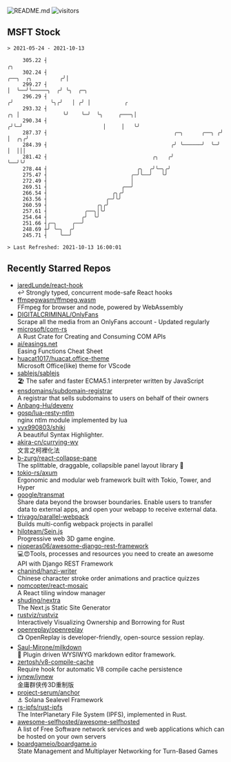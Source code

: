 ![README.md](https://github.com/Gerhut/Gerhut/workflows/README.md/badge.svg)
![visitors](https://visitors.vercel.app/Gerhut/Gerhut?token=8cf69d1f6813d272ef062726b6070c9be4ff72038cfe5a7ded7384a8da65d866)

## MSFT Stock

```
> 2021-05-24 - 2021-10-13

     305.22 ┤                                                                               ╭╮                   
     302.24 ┤                                                             ╭──╮  ╭╮         ╭╯│                   
     299.27 ┤                                                             │  ╰──╯╰─────╮  ╭╯ ╰╮  ╭─╮             
     296.29 ┤                                                            ╭╯            ╰╮╭╯   │ ╭╯ │           ╭ 
     293.32 ┤                                                         ╭╮ │              ╰╯    ╰─╯  ╰╮     ╭───╮│ 
     290.34 ┤                                                        ╭╯╰─╯                          │     │   ╰╯ 
     287.37 ┤                                         ╭─╮      ╭──╮ ╭╯                              │  ╭╮╭╯      
     284.39 ┤                                        ╭╯ ╰──────╯  ╰─╯                               │  │││       
     281.42 ┤                                  ╭╮   ╭╯                                              ╰──╯╰╯       
     278.44 ┤                             ╭╮  ╭╯╰─╮╭╯                                                            
     275.47 ┤                           ╭─╯╰──╯   ╰╯                                                             
     272.49 ┤                           │                                                                        
     269.51 ┤                        ╭──╯                                                                        
     266.54 ┤                     ╭╮╭╯                                                                           
     263.56 ┤                   ╭─╯╰╯                                                                            
     260.59 ┤                ╭╮╭╯                                                                                
     257.61 ┤            ╭──╮│╰╯                                                                                 
     254.64 ┤           ╭╯  ╰╯                                                                                   
     251.66 ┤╭─╮     ╭──╯                                                                                        
     248.69 ┼╯ ╰─╮  ╭╯                                                                                           
     245.71 ┤    ╰──╯                                                                                            

> Last Refreshed: 2021-10-13 16:00:01
```

## Recently Starred Repos

- [jaredLunde/react-hook](https://github.com/jaredLunde/react-hook)  
  ↩ Strongly typed, concurrent mode-safe React hooks
- [ffmpegwasm/ffmpeg.wasm](https://github.com/ffmpegwasm/ffmpeg.wasm)  
  FFmpeg for browser and node, powered by WebAssembly
- [DIGITALCRIMINAL/OnlyFans](https://github.com/DIGITALCRIMINAL/OnlyFans)  
  Scrape all the media from an OnlyFans account - Updated regularly
- [microsoft/com-rs](https://github.com/microsoft/com-rs)  
  A Rust Crate for Creating and Consuming COM APIs
- [ai/easings.net](https://github.com/ai/easings.net)  
  Easing Functions Cheat Sheet
- [huacat1017/huacat.office-theme](https://github.com/huacat1017/huacat.office-theme)  
  Microsoft Office(like) theme for VScode
- [sablejs/sablejs](https://github.com/sablejs/sablejs)  
  🏖️ The safer and faster ECMA5.1 interpreter written by JavaScript
- [ensdomains/subdomain-registrar](https://github.com/ensdomains/subdomain-registrar)  
  A registrar that sells subdomains to users on behalf of their owners
- [Anbang-Hu/devenv](https://github.com/Anbang-Hu/devenv)  
- [gosp/lua-resty-ntlm](https://github.com/gosp/lua-resty-ntlm)  
  nginx ntlm module implemented by lua
- [yyx990803/shiki](https://github.com/yyx990803/shiki)  
  A beautiful Syntax Highlighter.
- [akira-cn/currying-wy](https://github.com/akira-cn/currying-wy)  
  文言之柯裡化法
- [b-zurg/react-collapse-pane](https://github.com/b-zurg/react-collapse-pane)  
  The splittable, draggable, collapsible panel layout library 🎉
- [tokio-rs/axum](https://github.com/tokio-rs/axum)  
  Ergonomic and modular web framework built with Tokio, Tower, and Hyper
- [google/transmat](https://github.com/google/transmat)  
  Share data beyond the browser boundaries. Enable users to transfer data to external apps, and open your webapp to receive external data.
- [trivago/parallel-webpack](https://github.com/trivago/parallel-webpack)  
  Builds multi-config webpack projects in parallel
- [hiloteam/Sein.js](https://github.com/hiloteam/Sein.js)  
  Progressive web 3D game engine.
- [nioperas06/awesome-django-rest-framework](https://github.com/nioperas06/awesome-django-rest-framework)  
   💻😍Tools, processes and resources you need to create an awesome API with Django REST Framework
- [chanind/hanzi-writer](https://github.com/chanind/hanzi-writer)  
  Chinese character stroke order animations and practice quizzes
- [nomcopter/react-mosaic](https://github.com/nomcopter/react-mosaic)  
  A React tiling window manager
- [shuding/nextra](https://github.com/shuding/nextra)  
  The Next.js Static Site Generator
- [rustviz/rustviz](https://github.com/rustviz/rustviz)  
  Interactively Visualizing Ownership and Borrowing for Rust
- [openreplay/openreplay](https://github.com/openreplay/openreplay)  
  :tv: OpenReplay is developer-friendly, open-source session replay.
- [Saul-Mirone/milkdown](https://github.com/Saul-Mirone/milkdown)  
  🍼 Plugin driven WYSIWYG  markdown editor framework.
- [zertosh/v8-compile-cache](https://github.com/zertosh/v8-compile-cache)  
  Require hook for automatic V8 compile cache persistence
- [jynew/jynew](https://github.com/jynew/jynew)  
  金庸群侠传3D重制版
- [project-serum/anchor](https://github.com/project-serum/anchor)  
  ⚓ Solana Sealevel Framework
- [rs-ipfs/rust-ipfs](https://github.com/rs-ipfs/rust-ipfs)  
  The InterPlanetary File System (IPFS), implemented in Rust.
- [awesome-selfhosted/awesome-selfhosted](https://github.com/awesome-selfhosted/awesome-selfhosted)  
  A list of Free Software network services and web applications which can be hosted on your own servers
- [boardgameio/boardgame.io](https://github.com/boardgameio/boardgame.io)  
  State Management and Multiplayer Networking for Turn-Based Games
